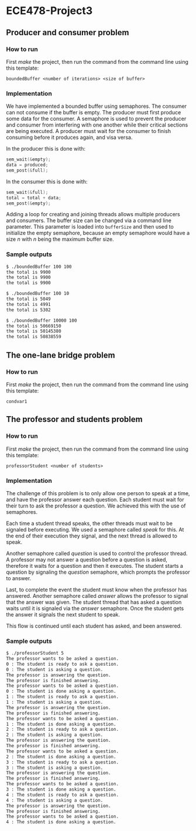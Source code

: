 # ECE478-Project3

## Producer and consumer problem

### How to run

First *make* the project, then run the command from the command line using this template:

`boundedBuffer <number of iterations> <size of buffer>`

### Implementation

We have implemented a bounded buffer using semaphores. The consumer can not consume if the buffer is empty. The producer must first produce some data for the consumer. A semaphore is used to prevent the producer and consumer from interfering with one another while their critical sections are being executed. A producer must wait for the consumer to finish consuming before it produces again, and visa versa.

In the producer this is done with:

```C
sem_wait(&empty);
data = produced;
sem_post(&full);
```

In the consumer this is done with:

```C
sem_wait(&full);
total = total + data;
sem_post(&empty);
```

Adding a loop for creating and joining threads allows multiple producers and consumers. The buffer size can be changed via a command line parameter. This parameter is loaded into `bufferSize` and then used to initialize the empty semaphore, because an empty semaphore would have a size *n* with *n* being the maximum buffer size.

### Sample outputs

```bash
$ ./boundedBuffer 100 100
the total is 9900
the total is 9900
the total is 9900
```

```bash
$ ./boundedBuffer 100 10
the total is 5049
the total is 4991
the total is 5302
```

```bash
$ ./boundedBuffer 10000 100
the total is 50669150
the total is 50145380
the total is 50838559
```

## The one-lane bridge problem

### How to run

First *make* the project, then run the command from the command line using this template:

`condvar1`

## The professor and students problem

### How to run

First *make* the project, then run the command from the command line using this template:

`professorStudent <number of students>`

### Implementation

The challenge of this problem is to only allow one person to speak at a time, and have the professor answer each question. Each student must wait for their turn to ask the professor a question. We achieved this with the use of semaphores.

Each time a student thread speaks, the other threads must wait to be signaled before executing. We used a semaphore called *speak* for this. At the end of their execution they signal, and the next thread is allowed to speak.

Another semaphore called *question* is used to control the professor thread. A professor may not answer a question before a question is asked, therefore it waits for a question and then it executes. The student starts a question by signaling the *question* semaphore, which prompts the professor to answer.

Last, to complete the event the student must know when the professor has answered. Another semaphore called *answer* allows the professor to signal that the answer was given. The student thread that has asked a question waits until it is signaled via the *answer* semaphore. Once the student gets the answer it signals the next student to speak.

This flow is continued until each student has asked, and been answered.

### Sample outputs

```bash
$ ./professorStudent 5
The professor wants to be asked a question.
0 : The student is ready to ask a question.
0 : The student is asking a question.
The professor is answering the question.
The professor is finished answering.
The professor wants to be asked a question.
0 : The student is done asking a question.
1 : The student is ready to ask a question.
1 : The student is asking a question.
The professor is answering the question.
The professor is finished answering.
The professor wants to be asked a question.
1 : The student is done asking a question.
2 : The student is ready to ask a question.
2 : The student is asking a question.
The professor is answering the question.
The professor is finished answering.
The professor wants to be asked a question.
2 : The student is done asking a question.
3 : The student is ready to ask a question.
3 : The student is asking a question.
The professor is answering the question.
The professor is finished answering.
The professor wants to be asked a question.
3 : The student is done asking a question.
4 : The student is ready to ask a question.
4 : The student is asking a question.
The professor is answering the question.
The professor is finished answering.
The professor wants to be asked a question.
4 : The student is done asking a question.
```
